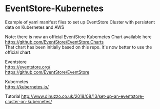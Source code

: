 # EventStore-Kubernetes
Example of yaml manifest files to set up EventStore Cluster with persistent data on Kubernetes and AWS  
  
Note: there is now an official EventStore Kubernetes Chart available here https://github.com/EventStore/EventStore.Charts  
That chart has been initially based on this repo. It's now better to use the official chart.  
  
Eventstore  
https://eventstore.org/  
https://github.com/EventStore/EventStore  
  
Kubernetes  
https://kubernetes.io/  

Tutorial
http://www.dinuzzo.co.uk/2018/08/13/set-up-an-eventstore-cluster-on-kubernetes/

